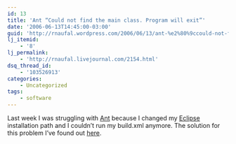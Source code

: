 ```yaml
---
id: 13
title: 'Ant “Could not find the main class. Program will exit”'
date: '2006-06-13T14:45:00-03:00'
guid: 'http://rnaufal.wordpress.com/2006/06/13/ant-%e2%80%9ccould-not-find-the-main-class-program-will-exit%e2%80%9d/'
lj_itemid:
    - '8'
lj_permalink:
    - 'http://rnaufal.livejournal.com/2154.html'
dsq_thread_id:
    - '103526913'
categories:
    - Uncategorized
tags:
    - software
---
```


Last week I was struggling with [Ant](http://ant.apache.org/) because I changed my [Eclipse](http://www.eclipse.org/) installation path and I couldn’t run my build.xml anymore. The solution for this problem I’ve found out [here](http://www.herrodius.com/blog/?p=42).
